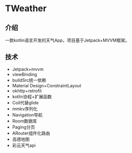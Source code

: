 # TWeather
## 介绍
一款kotlin语言开发的天气App，项目基于Jetpack+MVVM框架。
## 技术
* Jetpack+mvvm 
* viewBinding
* buildSrc统一依赖
* Material Design+ConstraintLayout
* okhttp+retrofit
* kotlin协程+扩展函数
* Coil代替glide
* mmkv序列化
* Navigation导航
* Room数据库
* Paging分页
* ARouter组件化路由
* 高德地图
* 彩云天气api



